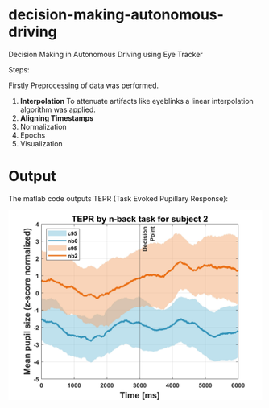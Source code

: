# decision-making-autonomous-driving
Decision Making in Autonomous Driving using Eye Tracker

Steps:

Firstly Preprocessing of data was performed.

1. **Interpolation** To attenuate artifacts like eyeblinks a linear interpolation algorithm was applied.
2. **Aligning Timestamps**
3. Normalization 
4. Epochs 
5. Visualization


# Output

The matlab code outputs TEPR (Task Evoked Pupillary Response):

![TEPRS for n-back task -Subject 2 ](output/TEPR_sub2.jpg)
